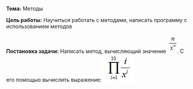 ﻿**Тема:** Методы

**Цель работы:** Научиться работать с методами, написать программу с использованием методов

**Постановка задачи:** Написать метод, вычисляющий значение  ![формула1](lab12/formula1.jpg). С его помощью вычислить выражение: 
 ![формула1](lab12/formula2.jpg)
